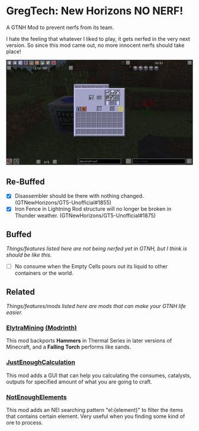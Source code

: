 # GregTech: New Horizons NO NERF!

A GTNH Mod to prevent nerfs from its team.

I hate the feeling that whatever I liked to play, it gets nerfed in the very next version. So since this mod came out, no more innocent nerfs should take place!

![Return of the Disassembler!](docs/disassembler.png)

## Re-Buffed

- [X] Disassembler should be there with nothing changed. (GTNewHorizons/GT5-Unofficial#1855)
- [X] Iron Fence in Lightning Rod structure will no longer be broken in Thunder weather. (GTNewHorizons/GT5-Unofficial#1875)

## Buffed

_Things/features listed here are not being nerfed yet in GTNH, but I think is should be like this._

- [ ] No consume when the Empty Cells pours out its liquid to other containers or the world.

## Related

_Things/features/mods listed here are mods that can make your GTNH life easier._

### [ElytraMining](https://github.com/Taskeren/ElytraMining) [(Modrinth)](https://modrinth.com/mod/elytra-mining)

This mod backports **Hammers** in Thermal Series in later versions of Minecraft, and a **Falling Torch** performs like sands.

### [JustEnoughCalculation](https://github.com/Towdium/JustEnoughCalculation/tree/1.7.10)

This mod adds a GUI that can help you calculating the consumes, catalysts, outputs for specified amount of what you are going to craft.

### [NotEnoughElements](https://github.com/ElytraServers/NotEnoughElements)

This mod adds an NEI searching pattern "el:{element}" to filter the items that contains certain element. Very useful when you finding some kind of ore to process.

